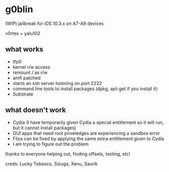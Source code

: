 # g0blin

(WIP) jailbreak for iOS 10.3.x on A7-A9 devices

v0rtex + yalu102

## what works
- tfp0
- kernel r/w access
- remount / as r/w
- amfi patched
- starts an ssh server listening on port 2222
- command line tools to install packages (dpkg, apt-get if you install it)
- Substrate

## what doesn't work
- Cydia (I have temporarily given Cydia a special entitlement so it will run, but it cannot install packages)
- GUI apps that need root priveledges are experiencing a sandbox error
- Filza can be fixed by applying the same extra entitlement given to Cydia
- I am trying to figure out the problem


thanks to everyone helping out, finding offsets, testing, etc!

creds: Lucky Tobasco, Sizuga, Xenu, Saurik
